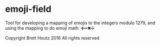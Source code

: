 # emoji-field
Tool for developing a mapping of emojis to the integers modulo 1279, and using the mapping to do emoji math.
➕➖✖➗

Copyright Brett Houtz 2016
All rights reserved
